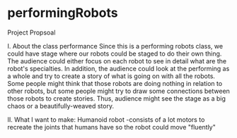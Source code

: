# performingRobots



Project Propsoal

I. About the class performance
  Since this is a performing robots class, we could have stage where our robots could be staged to do their own thing. The audience could either focus on each robot to see in detail what are the robot's specialties. In addition, the audience could look at the performing as a whole and try to create a story of what is going on with all the robots. Some people might think that those robots are doing nothing in relation to other robots, but some people might try to draw some connections between those robots to create stories. Thus, audience might see the stage as a big chaos or a beautifully-weaved story.
  
 II. What I want to make: Humanoid robot
  -consists of a lot motors to recreate the joints that humans have so the robot could move "fluently"
   

